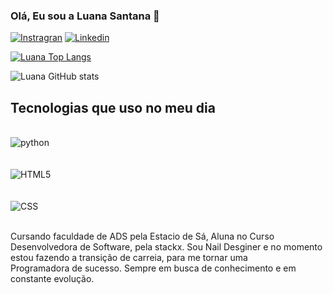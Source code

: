 ### Olá, Eu sou a Luana Santana 🎉


[![Instragran](https://img.shields.io/badge/Instagram-E4405F?style=for-the-badge&logo=instagram&logoColor=white)](https://www.instagram.com/luana.tssp/)
[![Linkedin](https://img.shields.io/badge/LinkedIn-0077B5?style=for-the-badge&logo=linkedin&logoColor=white)](https://www.linkedin.com/in/luanasantana1/)

[![Luana Top Langs](https://github-readme-stats.vercel.app/api/top-langs/?username=luanasantana13&hide_progress=true)](https://github.com/luanasantana13/github-readme-stats)

![Luana GitHub stats](https://github-readme-stats.vercel.app/api?username=luanasantana13&show_icons=true&theme=tokyonight)

## Tecnologias que uso no meu dia

<div style="display: inline_block"><br/>
<img alingn="center" alt="python" src="https://img.shields.io/badge/Python-14354C?style=for-the-badge&logo=python&logoColor=white">
</div><br/>

<div style="display: inline_block"><br/>
<img alingn="center" alt= "HTML5" src="https://img.shields.io/badge/HTML-239120?style=for-the-badge&logo=html5&logoColor=white"/>
</div><br/>
<div style="display: inline_block"><br/>
<img alingn="center" alt= "CSS" src="https://img.shields.io/badge/CSS-239120?&style=for-the-badge&logo=css3&logoColor=white"/>
</div><br/>

Cursando faculdade de ADS pela Estacio de Sá,
 Aluna no Curso Desenvolvedora de Software, pela stackx.
Sou Nail Desginer e no momento estou fazendo
 a transição de carreia, para me tornar uma
Programadora de sucesso.
Sempre em busca de conhecimento e em constante evolução.
